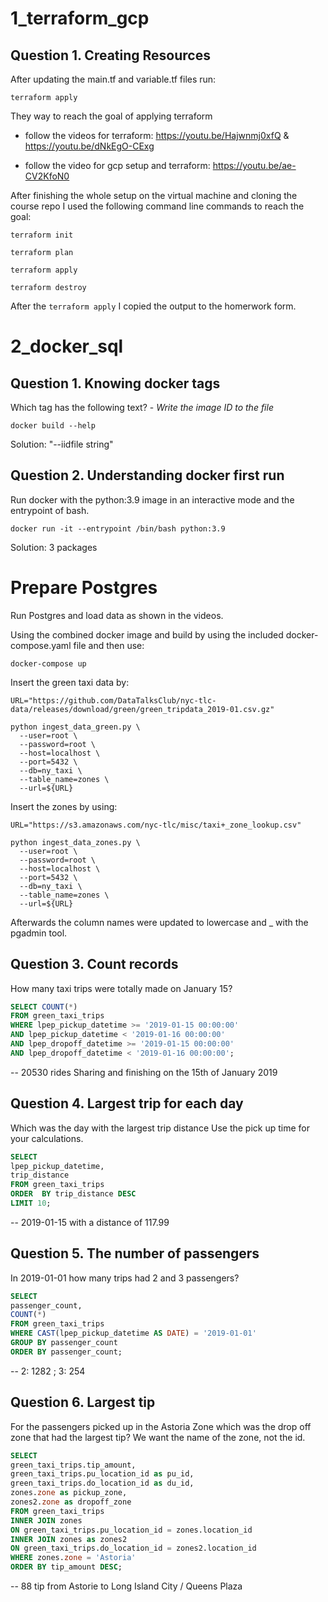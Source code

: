 # 1_terraform_gcp

## Question 1. Creating Resources

After updating the main.tf and variable.tf files run:

```
terraform apply
```

They way to reach the goal of applying terraform

- follow the videos for terraform:
https://youtu.be/Hajwnmj0xfQ & https://youtu.be/dNkEgO-CExg

- follow the video for gcp setup and terraform:
https://youtu.be/ae-CV2KfoN0

After finishing the whole setup on the virtual machine and cloning the course repo I used the following command line commands to reach the goal:

```
terraform init

terraform plan 

terraform apply

terraform destroy
```

After the `terraform apply` I copied the output to the homerwork form.


# 2_docker_sql

## Question 1. Knowing docker tags

Which tag has the following text? - *Write the image ID to the file* 


```docker build --help```

Solution: "--iidfile string"


## Question 2. Understanding docker first run 

Run docker with the python:3.9 image in an interactive mode and the entrypoint of bash.

```docker run -it --entrypoint /bin/bash python:3.9```

Solution: 3 packages

# Prepare Postgres

Run Postgres and load data as shown in the videos. 

Using the combined docker image and build by using the included docker-compose.yaml file and then use:

```docker-compose up```

Insert the green taxi data by:
```
URL="https://github.com/DataTalksClub/nyc-tlc-data/releases/download/green/green_tripdata_2019-01.csv.gz"

python ingest_data_green.py \
  --user=root \
  --password=root \
  --host=localhost \
  --port=5432 \
  --db=ny_taxi \
  --table_name=zones \
  --url=${URL}
```

Insert the zones by using:

```
URL="https://s3.amazonaws.com/nyc-tlc/misc/taxi+_zone_lookup.csv"

python ingest_data_zones.py \
  --user=root \
  --password=root \
  --host=localhost \
  --port=5432 \
  --db=ny_taxi \
  --table_name=zones \
  --url=${URL}
```

Afterwards the column names were updated to lowercase and _ with the pgadmin tool.

## Question 3. Count records 

How many taxi trips were totally made on January 15?
```sql
SELECT COUNT(*)
FROM green_taxi_trips
WHERE lpep_pickup_datetime >= '2019-01-15 00:00:00' 
AND lpep_pickup_datetime < '2019-01-16 00:00:00'
AND lpep_dropoff_datetime >= '2019-01-15 00:00:00'
AND lpep_dropoff_datetime < '2019-01-16 00:00:00';
```

-- 20530 rides Sharing and finishing on the 15th of January 2019

## Question 4. Largest trip for each day

Which was the day with the largest trip distance
Use the pick up time for your calculations.

```sql
SELECT
lpep_pickup_datetime,
trip_distance
FROM green_taxi_trips
ORDER  BY trip_distance DESC
LIMIT 10;
```

-- 2019-01-15 with a distance of 117.99

## Question 5. The number of passengers

In 2019-01-01 how many trips had 2 and 3 passengers?

```sql
SELECT
passenger_count,
COUNT(*)
FROM green_taxi_trips
WHERE CAST(lpep_pickup_datetime AS DATE) = '2019-01-01'
GROUP BY passenger_count
ORDER BY passenger_count;
```

-- 2: 1282 ; 3: 254


## Question 6. Largest tip

For the passengers picked up in the Astoria Zone which was the drop off zone that had the largest tip?
We want the name of the zone, not the id.

```sql
SELECT
green_taxi_trips.tip_amount,
green_taxi_trips.pu_location_id as pu_id,
green_taxi_trips.do_location_id as du_id,
zones.zone as pickup_zone,
zones2.zone as dropoff_zone
FROM green_taxi_trips
INNER JOIN zones
ON green_taxi_trips.pu_location_id = zones.location_id
INNER JOIN zones as zones2
ON green_taxi_trips.do_location_id = zones2.location_id
WHERE zones.zone = 'Astoria'
ORDER BY tip_amount DESC;
```

-- 88 tip from Astorie to Long Island City /  Queens Plaza
